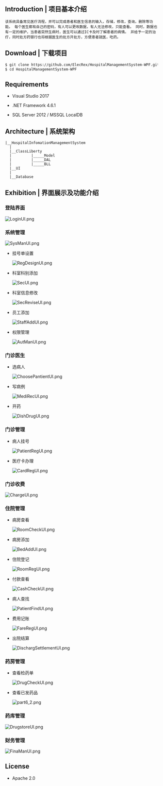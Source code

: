 ## Introduction | 项目基本介绍
    该系统具备常见医疗流程，并可以完成患者和医生信息的输入，存储，修改，查询，删除等功能。 每个医生都有自己的密码，有人可以更改数据，有人无法修改，只能查看。 同时，数据也有一定的维护，当患者突然生病时，医生可以通过IC卡及时了解患者的病情。 并给予一定的治疗，同时处方药银行也将根据医生的处方开处方，方便患者就医，吃药。
## Download | 下载项目

```bash
$ git clone https://github.com/ElecRex/HospitalManagementSystem-WPF.git
$ cd HospitalManagementSystem-WPF
```

## Requirements

- Visual Studio 2017

- .NET Framework 4.6.1

- SQL Server 2012 / MSSQL LocalDB

## Architecture | 系统架构

```
|__HospitalInfomationManagementSystem
  |
  |__ClassLiberty
  |         |_____Model
  |         |_____DAL
  |         |_____BLL
  |__UI
  |
  |__Database
```

## Exhibition | 界面展示及功能介绍

### 登陆界面

![LoginUI.png](./imgs/LoginUI.png)

### 系统管理

![SysManUI.png](./imgs/SysManUI.png)

- 挂号单设置
  
  ![RegDesignUI.png](./imgs/RegDesignUI.png)

- 科室科别添加
  
  ![SecUI.png](./imgs/SecUI.png)

- 科室信息修改
  
  ![SecReviseUI.png](./imgs/SecReviseUI.png)

- 员工添加
  
  ![StaffAddUI.png](./imgs/StaffAddUI.png)

- 权限管理
  
  ![AutManUI.png](./imgs/AutManUI.png)

### 门诊医生

- 选病人
  
  ![ChoosePantientUI.png](./imgs/ChoosePantientUI.png)

- 写病例
  
  ![MediRecUI.png](./imgs/MediRecUI.png)

- 开药
  
  ![DishDrugUI.png](./imgs/DishDrugUI.png)

### 门诊管理

- 病人挂号
  
  ![PatientRegUI.png](./imgs/PatientRegUI.png)

- 医疗卡办理
  
  ![CardRegUI.png](./imgs/CardRegUI.png)

### 门诊收费

![ChargeUI.png](./imgs/ChargeUI.png)

### 住院管理

- 病房查看
  
  ![RoomCheckUI.png](./imgs/RoomCheckUI.png)

- 病房添加
  
  ![BedAddUI.png](./imgs/BedAddUI.png)

- 住院登记
  
  ![RoomRegUI.png](./imgs/RoomRegUI.png)

- 付款查看
  
  ![CashCheckUI.png](./imgs/CashCheckUI.png)

- 病人查找
  
  ![PatientFindUI.png](./imgs/PatientFindUI.png)

- 费用记账
  
  ![FareRegUI.png](./imgs/FareRegUI.png)

- 出院结算
  
  ![DischargSettlementUI.png](./imgs/DischargSettlementUI.png)

### 药房管理

- 查看检药单
  
  ![DrugCheckUI.png](./imgs/DrugCheckUI.png)

- 查看已发药品
  
  ![part6_2.png](./imgs/part6_2.png)

### 药库管理

![DrugstoreUI.png](./imgs/DrugstoreUI.png)

### 财务管理

![FinaManUI.png](./imgs/FinaManUI.png)

## License

- Apache 2.0




